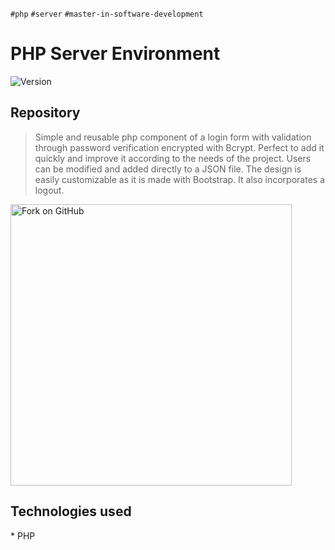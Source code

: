 `#php` `#server` `#master-in-software-development`

# PHP Server Environment 

<p>
  <img alt="Version" src="https://img.shields.io/badge/version-1.0-blue.svg?cacheSeconds=2592000" />
</p>

## Repository

> Simple and reusable php component of a login form with validation through password verification encrypted with Bcrypt. Perfect to add it quickly and improve it according to the needs of the project.
> Users can be modified and added directly to a JSON file.
> The design is easily customizable as it is made with Bootstrap. 
> It also incorporates a logout.

<img src="https://docs.github.com/assets/cb-23088/images/help/repository/fork_button.png" alt="Fork on GitHub" width='450'>

## Technologies used

\* PHP


